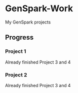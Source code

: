 # GenSpark-Work
My GenSpark projects

## Progress

### Project 1
Already finished Project 3 and 4

### Project 2
Already finished Project 3 and 4
